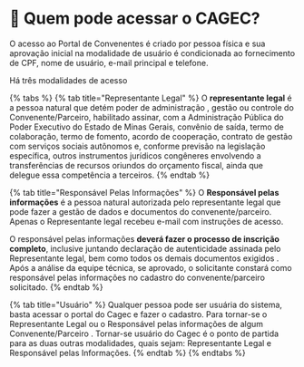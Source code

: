 # 🤔 Quem pode acessar o CAGEC?

O acesso ao Portal de Convenentes é criado por pessoa física e sua aprovação inicial na modalidade de usuário é condicionada ao fornecimento de CPF, nome de usuário, e-mail principal e telefone.

Há três modalidades de acesso

{% tabs %}
{% tab title="Representante Legal" %}
O **representante legal** é a pessoa natural que detém poder de administração , gestão ou controle do Convenente/Parceiro, habilitado assinar, com a Administração Pública do Poder Executivo do Estado de Minas Gerais, convênio de saída, termo de colaboração, termo de fomento, acordo de cooperação, contrato de gestão com serviços sociais autônomos e, conforme previsão na legislação específica, outros instrumentos jurídicos congêneres envolvendo a transferências de recursos oriundos do orçamento fiscal, ainda que delegue essa competência a terceiros.
{% endtab %}

{% tab title="Responsável Pelas Informações" %}
 O **Responsável pelas informações** é a pessoa natural autorizada pelo representante legal que pode fazer a gestão de dados e documentos do convenente/parceiro. Apenas o Representante legal recebeu e-mail com instruções de acesso.

O responsável pelas informações **deverá fazer o processo de inscrição completo**, inclusive juntando declaração de autenticidade assinada pelo Representante legal, bem como todos os demais documentos exigidos . Após a análise da equipe técnica, se aprovado, o solicitante constará como responsável pelas informações no cadastro do convenente/parceiro solicitado.
{% endtab %}

{% tab title="Usuário" %}
Qualquer pessoa pode ser usuária do sistema, basta acessar o portal do Cagec e fazer o cadastro.  Para tornar-se o Representante Legal ou o Responsável pelas informações  de algum Convenente/Parceiro . Tornar-se usuário do Cagec é o ponto de partida para as duas outras modalidades, quais sejam: Representante Legal e Responsável pelas Informações.
{% endtab %}
{% endtabs %}

 



